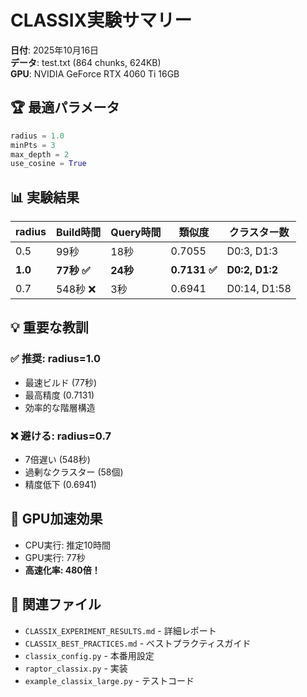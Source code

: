 # CLASSIX実験サマリー

**日付**: 2025年10月16日  
**データ**: test.txt (864 chunks, 624KB)  
**GPU**: NVIDIA GeForce RTX 4060 Ti 16GB

## 🏆 最適パラメータ

```python
radius = 1.0
minPts = 3
max_depth = 2
use_cosine = True
```

## 📊 実験結果

| radius | Build時間 | Query時間 | 類似度 | クラスター数 |
|--------|-----------|-----------|--------|-------------|
| 0.5 | 99秒 | 18秒 | 0.7055 | D0:3, D1:3 |
| **1.0** | **77秒 ✅** | **24秒** | **0.7131 ✅** | **D0:2, D1:2** |
| 0.7 | 548秒 ❌ | 3秒 | 0.6941 | D0:14, D1:58 |

## 💡 重要な教訓

### ✅ 推奨: radius=1.0
- 最速ビルド (77秒)
- 最高精度 (0.7131)
- 効率的な階層構造

### ❌ 避ける: radius=0.7
- 7倍遅い (548秒)
- 過剰なクラスター (58個)
- 精度低下 (0.6941)

## 🚀 GPU加速効果

- CPU実行: 推定10時間
- GPU実行: 77秒
- **高速化率: 480倍！**

## 📁 関連ファイル

- `CLASSIX_EXPERIMENT_RESULTS.md` - 詳細レポート
- `CLASSIX_BEST_PRACTICES.md` - ベストプラクティスガイド
- `classix_config.py` - 本番用設定
- `raptor_classix.py` - 実装
- `example_classix_large.py` - テストコード
